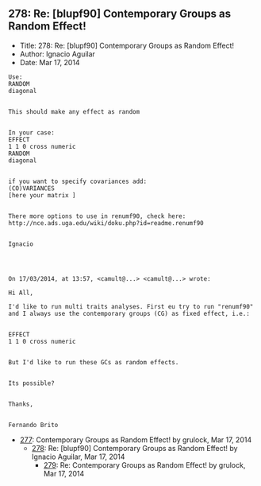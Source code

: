 ## 278: Re: [blupf90] Contemporary Groups as Random Effect!

- Title: 278: Re: [blupf90] Contemporary Groups as Random Effect!
- Author: Ignacio Aguilar
- Date: Mar 17, 2014

```
Use:
RANDOM
diagonal


This should make any effect as random


In your case:
EFFECT 
1 1 0 cross numeric
RANDOM
diagonal 


if you want to specify covariances add: 
(CO)VARIANCES 
[here your matrix ]


There more options to use in renumf90, check here:
http://nce.ads.uga.edu/wiki/doku.php?id=readme.renumf90


Ignacio 




On 17/03/2014, at 13:57, <camult@...> <camult@...> wrote:

Hi All,

I'd like to run multi traits analyses. First eu try to run "renumf90" and I always use the contemporary groups (CG) as fixed effect, i.e.:


EFFECT
1 1 0 cross numeric


But I'd like to run these GCs as random effects.


Its possible?


Thanks,


Fernando Brito
```

- [277](0277.md): Contemporary Groups as Random Effect! by grulock, Mar 17, 2014
    - [278](0278.md): Re: [blupf90] Contemporary Groups as Random Effect! by Ignacio Aguilar, Mar 17, 2014
        - [279](0279.md): Re: Contemporary Groups as Random Effect! by grulock, Mar 17, 2014
